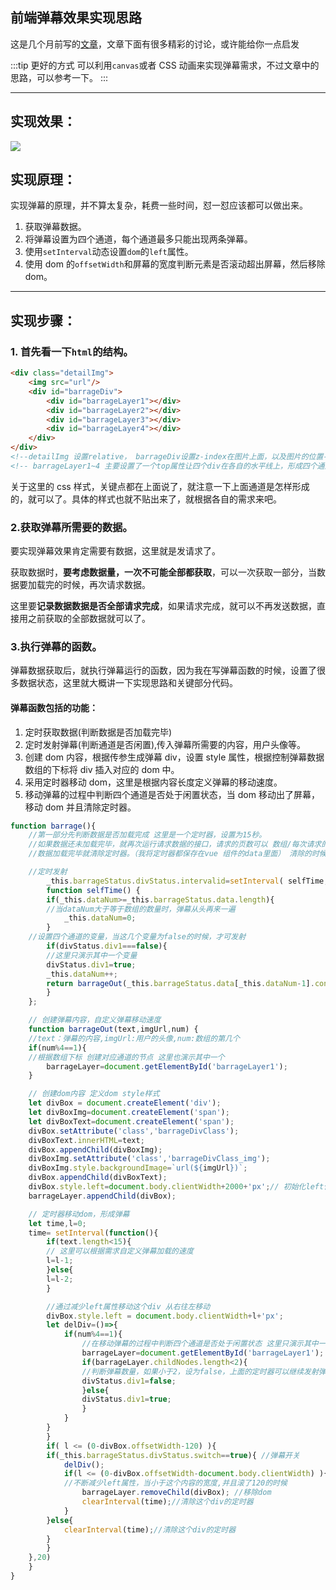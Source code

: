 ## 前端弹幕效果实现思路

这是几个月前写的[文章](https://juejin.im/post/5ae56927f265da0b7e0c0968)，文章下面有很多精彩的讨论，或许能给你一点启发

:::tip 更好的方式
可以利用`canvas`或者 CSS 动画来实现弹幕需求，不过文章中的思路，可以参考一下。
:::

---

## 实现效果：

![](https://user-gold-cdn.xitu.io/2018/4/29/1631066f5f7cbcd4?w=415&h=234&f=png&s=109831)

## 实现原理：

实现弹幕的原理，并不算太复杂，耗费一些时间，怼一怼应该都可以做出来。

1. 获取弹幕数据。
2. 将弹幕设置为四个通道，每个通道最多只能出现两条弹幕。
3. 使用`setInterval`动态设置`dom`的`left`属性。
4. 使用 dom 的`offsetWidth`和屏幕的宽度判断元素是否滚动超出屏幕，然后移除 dom。

---

## 实现步骤：

### 1. 首先看一下`html`的结构。

```html
<div class="detailImg">
    <img src="url"/>
    <div id="barrageDiv">
        <div id="barrageLayer1"></div>
        <div id="barrageLayer2"></div>
        <div id="barrageLayer3"></div>
        <div id="barrageLayer4"></div>
    </div>
</div>
<!--detailImg 设置relative， barrageDiv设置z-index在图片上面，以及图片的位置-->
<!-- barrageLayer1~4 主要设置了一个top属性让四个div在各自的水平线上，形成四个通道-->
```

关于这里的 css 样式，关键点都在上面说了，就注意一下上面通道是怎样形成的，就可以了。具体的样式也就不贴出来了，就根据各自的需求来吧。

### 2.获取弹幕所需要的数据。

要实现弹幕效果肯定需要有数据，这里就是发请求了。

获取数据时，**要考虑数据量，一次不可能全部都获取**，可以一次获取一部分，当数据要加载完的时候，再次请求数据。

这里要**记录数据数据是否全部请求完成**，如果请求完成，就可以不再发送数据，直接用之前获取的全部数据就可以了。

### 3.执行弹幕的函数。

弹幕数据获取后，就执行弹幕运行的函数，因为我在写弹幕函数的时候，设置了很多数据状态，这里就大概讲一下实现思路和关键部分代码。

#### 弹幕函数包括的功能：

1.  定时获取数据(判断数据是否加载完毕)
2.  定时发射弹幕(判断通道是否闲置),传入弹幕所需要的内容，用户头像等。
3.  创建 dom 内容，根据传参生成弹幕 div，设置 style 属性，根据控制弹幕数据数组的下标将 div 插入对应的 dom 中。
4.  采用定时器移动 dom，这里是根据内容长度定义弹幕的移动速度。
5.  移动弹幕的过程中判断四个通道是否处于闲置状态，当 dom 移动出了屏幕，移动 dom 并且清除定时器。

```js
function barrage(){
    //第一部分先判断数据是否加载完成 这里是一个定时器，设置为15秒。
    //如果数据还未加载完毕，就再次运行请求数据的接口，请求的页数可以 数组/每次请求的条数+1
    //数据加载完毕就清除定时器。（我将定时器都保存在vue 组件的data里面） 清除的时候clearInterval(this.data);

    //定时发射
        _this.barrageStatus.divStatus.intervalid=setInterval( selfTime,1100);
        function selfTime() {
        if(_this.dataNum>=_this.barrageStatus.data.length){
        //当dataNum大于等于数组的数量时，弹幕从头再来一遍
            _this.dataNum=0;
        }
    //设置四个通道的变量，当这几个变量为false的时候，才可发射
        if(divStatus.div1===false){
        //这里只演示其中一个变量
        divStatus.div1=true;
        _this.dataNum++;
        return barrageOut(_this.barrageStatus.data[_this.dataNum-1].content,_this.barrageStatus.data[_this.dataNum-1].commentator.headImgUrl,_this.dataNum);
        }
    };

    // 创建弹幕内容，自定义弹幕移动速度
    function barrageOut(text,imgUrl,num) {
    //text：弹幕的内容,imgUrl:用户的头像,num:数组的第几个
    if(num%4==1){
    //根据数组下标 创建对应通道的节点 这里也演示其中一个
        barrageLayer=document.getElementById('barrageLayer1');
    }

    // 创建dom内容 定义dom style样式
    let divBox = document.createElement('div');
    let divBoxImg=document.createElement('span');
    let divBoxText=document.createElement('span');
    divBox.setAttribute('class','barrageDivClass');
    divBoxText.innerHTML=text;
    divBox.appendChild(divBoxImg);
    divBoxImg.setAttribute('class','barrageDivClass_img');
    divBoxImg.style.backgroundImage=`url(${imgUrl})`;
    divBox.appendChild(divBoxText);
    divBox.style.left=document.body.clientWidth+2000+'px';// 初始化left位置,一开始在屏幕的右侧
    barrageLayer.appendChild(divBox);

    // 定时器移动dom，形成弹幕
    let time,l=0;
    time= setInterval(function(){
        if(text.length<15){
        // 这里可以根据需求自定义弹幕加载的速度
        l=l-1;
        }else{
        l=l-2;
        }

        //通过减少left属性移动这个div 从右往左移动
        divBox.style.left = document.body.clientWidth+l+'px';
        let delDiv=()=>{
            if(num%4==1){
                //在移动弹幕的过程中判断四个通道是否处于闲置状态 这里只演示其中一个
                barrageLayer=document.getElementById('barrageLayer1');
                if(barrageLayer.childNodes.length<2){
                //判断弹幕数量，如果小于2，设为false，上面的定时器可以继续发射弹幕
                divStatus.div1=false;
                }else{
                divStatus.div1=true;
                }
            }
        }
        }
        if( l <= (0-divBox.offsetWidth-120) ){
        if(_this.barrageStatus.divStatus.switch==true){ //弹幕开关
            delDiv();
            if(l <= (0-divBox.offsetWidth-document.body.clientWidth) ){
            //不断减少left属性，当小于这个内容的宽度,并且滚了120的时候
                barrageLayer.removeChild(divBox); //移除dom
                clearInterval(time);//清除这个div的定时器
            }
        }else{
            clearInterval(time);//清除这个div的定时器
        }
        }
    },20)
    }
}
```